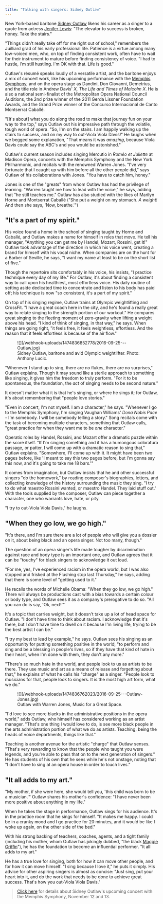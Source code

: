 ```yaml
---
title: "Talking with singers: Sidney Outlaw"
---
```


New York-based baritone [Sidney Outlaw](/scene/people/sidney-outlaw/) likens his career as a singer to a quote from actress [Jenifer Lewis](imdb.com/name/nm0507338/): "The elevator to success is broken, honey. Take the stairs."

"Things didn't really take off for me right out of school," remembers the Juilliard grad of his early professional life. Patience is a virtue among many low-voiced men, who, on top of finding consistent work, often have to wait for their instrument to mature before finding consistency of voice. "I had to hustle, I'm still hustling. I'm OK with that. Life is good." 

Outlaw's résumé speaks loudly of a versatile artist, and the baritone enjoys a mix of concert work, like his upcoming performance with the [Memphis Symphony](http://www.memphissymphony.org/2016-2017-season), and on the opera stage as Dandini, Don Giovanni, Demetrius, and the title role in Andrew Davis' *X, The Life and Times of Malcolm X*. He is also a national semi-finalist of the Metropolitan Opera National Council Auditions, the 2nd prize winner of the 2011 Gerda Lissner Foundation Awards, and the Grand Prize winner of the Concurso Internacional de Canto Montserrat Caballé.

"[It's about] what you do along the road to make that journey fun on your way to the top," says Outlaw out his impressive path through the volatile, tough world of opera. "So, I'm on the stairs. I am happily walking up the stairs to success, and on my way to out-Viola Viola Davis!" He laughs when we begged some explanation, "That means it was *amazing*, because Viola Davis could say the ABC's and you would be astonished."

Outlaw's current season includes singing Mercutio in *Roméo et Juliette* at Madison Opera, concerts with the Memphis Symphony and the New York Philharmonic, and recitals with the renowned Warren Jones. "I've very fortunate that I caught up with him before all the other people did," says Outlaw of his collaborations with Jones. "You have to catch him, honey." 

Jones is one of the "greats" from whom Outlaw has had the privilege of learning. "Warren taught me how to lead with the voice," he says, adding that "he still teaches me." Outlaw has also studied with the likes of Marilyn Horne and Montserrat Caballé ("She put a weight on my stomach. *A weight!* And then she says, 'Now, breathe.'") 

## "It's a part of my spirit."

His voice found a home in the school of singing taught by Horne and Caballé, and Outlaw makes a name for himself in roles that move. He tell his manager, "Anything you can get me by Handel, Mozart, Rossini, get it!" Outlaw took advantage of the direction in which his voice went, creating a brand for himself with his vocal niche. When companies are on the hunt for a Barber of Seville, he says, "I want my name at least to be on the short list of five."

Though the repertoire sits comfortably in his voice, his insists, "I practice technique every day of my life." For Outlaw, it's about finding a consistent way to call upon his healthiest, most effortless voice. His daily routine of setting aside dedicated time to concentrate and listen to his body has paid off; his technique is now "so consistent, it's a part of my spirit."

On top of his singing regime, Outlaw trains at Olympic weightlifting and CrossFit. "I have a great coach here in the city, and he's found a really great way to relate singing to the strength portion of our workout." He compares great singing to the fleeting moment of zero-gravity when lifting a weight above his head. "I kind of think of singing, in that way," he says. When things are going right, "it feels free, it feels weightless, effortless. And the reason that it feels effortless is because of the air flow."

<figure data-type="image">
![](/webhook-uploads/1474836852778/2016-09-25---Outlaw.jpg)
<figcaption>Sidney Outlaw, baritone and avid Olympic weightlifter. Photo: Anthony Lucic.</figcaption>
</figure>

"Whenever I stand up to sing, there are no flukes, there are no surprises," Outlaw explains. Though it may sound like a sterile approach to something like singing, it gives him the freedom to truly perform. "For it to be spontaneous, the foundation, the *act* of singing needs to be second nature."

It doesn't matter what it is that he's singing, or where he sings it; for Outlaw, it's about remembering that "people love stories." 

"Even in concert, I'm not myself. I am a character," he says. "Whenever I go to the Memphis Symphony, I'm singing Vaughan Williams' *Dona Nobis Pace* - I'm somebody. I will be somebody telling a story." Song recitals come with the task of becoming multiple characters, something that Outlaw calls, "great practice for when they want me to be *one* character."

Operatic roles by Handel, Rossini, and Mozart offer a dramatic puzzle within the score itself. "If I'm singing something and it has a humongous coloratura passage, or patter, I will come up with a dramatic reason to sing that," Outlaw explains. "Somewhere, I'll come up with it. It might have been two pages before, like 'I meant to say this two pages before, but I'm gonna say this now, and it's going to take me 18 bars.'"

It comes from imagination, but Outlaw insists that he and other successful singers "do the homework," by reading composer's biographies, letters, and collecting knowledge of the history surrounding the music they sing. "I try to do what maestro Rossini wanted, or maestro Handel. They laid stuff out." With the tools supplied by the composer, Outlaw can piece together a character, one who warrants love, hate, or pity.

"I try to out-Viola Viola Davis," he laughs.

## "When they go low, we go high."

"It's there, and I'm sure there are a lot of people who will give you a dossier on it, about being black and an opera singer. Not too many, though." 

The question of an opera singer's life made tougher by discrimination against race and body type is an important one, and Outlaw agrees that it can be "touchy" for black singers to acknowledge it out loud. 

"For me, yes, I've experienced racism in the opera world, but I was also stopped and frisked at the Flushing stop last Thursday," he says, adding that there is some level of "getting used to it."

He recalls the words of Michelle Obama: "When they go low, we go high." There will always be productions cast with a bias towards a certain colour or body type, and Outlaw sees it as a company's prerogative to do so. "All you can do is say, 'Ok, next!'"

It's a topic that carries weight, but it doesn't take up a lot of head space for Outlaw. "I don't have time to think about racism. I acknowledge that it's there, but I don't have time to dwell on it because I'm living life, trying to be the best artist I can be."

"I try my best to lead by example," he says. Outlaw sees his singing as an opportunity for putting something positive in the world, "to perform and sing and be a blessing in people's lives, so if they have that kind of hate in their heart, when I'm done with them, they don't any more."

"There's so much hate in the world, and people look to us as artists to be there. They use music and art as a means of release and forgetting about that," he explains of what he calls his "charge" as a singer. "People look to musicians for that, people look to singers. It is the most high art form, what we do."

<figure data-type="image">
![](/webhook-uploads/1474836762023/2016-09-25---Outlaw-Jones.jpg)<figcaption>Outlaw with Warren Jones, Music for a Great Space.</figcaption>
</figure>

"I'd love to see more blacks in the administrative positions in the opera world," adds Outlaw, who himself has considered working as an artist manager. "That's one thing I would love to do, is see more black people in the arts administration portion of what we do as artists. Teaching, being the heads of voice departments, things like that."

Teaching is another avenue for the artistic "charge" that Outlaw senses. "That's very rewarding to know that the people who taught you were legends, and you're able to pass that on to the next generation of singers." He has students of his own that he sees while he's not onstage, noting that "I don't have to sing at an opera house in order to touch lives."

## "It all adds to my art."

"My mother, if she were here, she would tell you, 'this child was born to be a musician.'" Outlaw shares his mother's confidence: "I have never been more positive about anything in my life."

When he takes the stage in performance, Outlaw sings for his audience. It's in the practice room that he sings for himself. "It makes me happy. I could be in a cranky mood and I go practice for 20 minutes, and it would be like I woke up again, on the other side of the bed."

With his strong backing of teachers, coaches, agents, and a tight family (including his mother, whom Outlaw has jokingly dubbed, "the black [Maggie Griffin](https://twitter.com/tipitmaggieg?lang=en-gb)"), he has the foundation to become an influential performer. "It all adds to my art."

He has a true love for singing, both for how it can move other people, and for how it can move himself. "I sing because I love it," he puts it simply. His advice for other aspiring singers is almost as concise: "Just sing, put your heart into it, and do the work that needs to be done to achieve great success. That's how you out-Viola Viola Davis."

>[Click here](http://www.memphissymphony.org/2016-2017-season) for details about Sidney Outlaw's upcoming concert with the Memphis Symphony, November 12 and 13.
